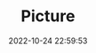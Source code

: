 ---
weight: 1
images:
- /images/edited/74.jpeg
title: Picture
date: 2022-10-24 22:59:53
tags: [luminar neo,work]
---